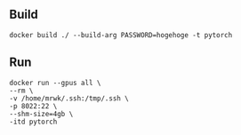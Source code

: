 
## Build
`docker build ./ --build-arg PASSWORD=hogehoge -t pytorch`

## Run 
```
docker run --gpus all \
--rm \
-v /home/mrwk/.ssh:/tmp/.ssh \
-p 8022:22 \
--shm-size=4gb \
-itd pytorch
```
